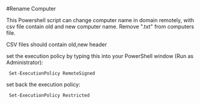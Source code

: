 #Rename Computer

This Powershell script can change computer name in domain remotely, with csv file contain old and new computer name.
Remove ".txt" from computers file.

CSV files should contain old,new header

set the execution policy by typing this into your PowerShell window (Run as Administrator):
     
     Set-ExecutionPolicy RemoteSigned

set back the execution policy:
 
     Set-ExecutionPolicy Restricted
